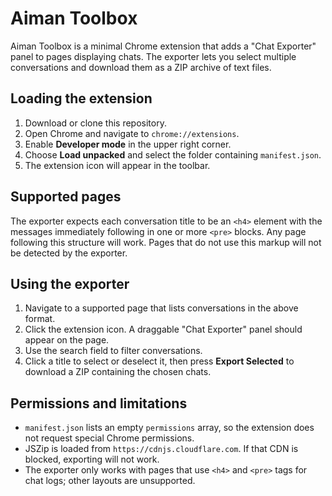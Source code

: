 # Aiman Toolbox

Aiman Toolbox is a minimal Chrome extension that adds a "Chat Exporter" panel to pages displaying chats. The exporter lets you select multiple conversations and download them as a ZIP archive of text files.

## Loading the extension
1. Download or clone this repository.
2. Open Chrome and navigate to `chrome://extensions`.
3. Enable **Developer mode** in the upper right corner.
4. Choose **Load unpacked** and select the folder containing `manifest.json`.
5. The extension icon will appear in the toolbar.

## Supported pages
The exporter expects each conversation title to be an `<h4>` element with the messages immediately following in one or more `<pre>` blocks. Any page following this structure will work. Pages that do not use this markup will not be detected by the exporter.

## Using the exporter
1. Navigate to a supported page that lists conversations in the above format.
2. Click the extension icon. A draggable "Chat Exporter" panel should appear on the page.
3. Use the search field to filter conversations.
4. Click a title to select or deselect it, then press **Export Selected** to download a ZIP containing the chosen chats.

## Permissions and limitations
- `manifest.json` lists an empty `permissions` array, so the extension does not request special Chrome permissions.
- JSZip is loaded from `https://cdnjs.cloudflare.com`. If that CDN is blocked, exporting will not work.
- The exporter only works with pages that use `<h4>` and `<pre>` tags for chat logs; other layouts are unsupported.
